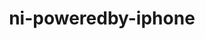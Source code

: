 ---
title: ni-poweredby-iphone
image: images/slides/ni-poweredby-iphone.jpg
width: 2500
height: 1406
---
